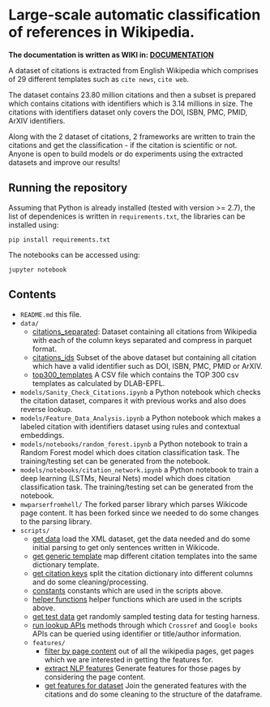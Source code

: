 # Large-scale automatic classification of references in Wikipedia.

**The documentation is written as WIKI in: [DOCUMENTATION](https://github.com/Harshdeep1996/cite-classifications-wiki/wiki)**

A dataset of citations is extracted from English Wikipedia which comprises of 29 different templates such as `cite news`, `cite web`. 

The dataset contains 23.80 million citations and then a subset is prepared which contains citations with identifiers which is 3.14 millions in size. The citations with identifiers dataset only covers the DOI, ISBN, PMC, PMID, ArXIV identifiers. 

Along with the 2 dataset of citations, 2 frameworks are written to train the citations and get the classification - if the citation is scientific or not. Anyone is open to build models or do experiments using the extracted datasets and improve our results!

## Running the repository

Assuming that Python is already installed (tested with version >= 2.7), the list of dependenices is written in `requirements.txt`, the libraries can be installed using:

```
pip install requirements.txt
```

The notebooks can be accessed using:

```
jupyter notebook
```

## Contents

* `README.md` this file.
* `data/`
    * [citations_separated](data/citation_separated.parquet): Dataset containing all citations from Wikipedia with each of the column keys separated and compress in parquet format.
    * [citations_ids](data/citations_ids.csv) Subset of the above dataset but containing all citation which have a valid identifier such as DOI, ISBN, PMC, PMID or ArXIV.
    * [top300_templates](data/top300_templates.csv) A CSV file which contains the TOP 300 csv templates as calculated by DLAB-EPFL.
* `models/Sanity_Check_Citations.ipynb` a Python notebook which checks the citation dataset, compares it with previous works and also does reverse lookup.
* `models/Feature_Data_Analysis.ipynb` a Python notebook which makes a labeled citation with identifiers dataset using rules and contextual embeddings.
* `models/notebooks/random_forest.ipynb` a Python notebook to train a Random Forest model which does citation classification task. The training/testing set can be generated from the notebook.
* `models/notebooks/citation_network.ipynb` a Python notebook to train a deep learning (LSTMs, Neural Nets) model which does citation classification task. The training/testing set can be generated from the notebook.
* `mwparserfromhell/` The forked parser library which parses Wikicode page content. It has been forked since we needed to do some changes to the parsing library.
* `scripts/`
   * [get data](scripts/get_data.py) load the XML dataset, get the data needed and do some initial parsing to get only sentences written in Wikicode.
   * [get generic template](scripts/get_generic_tmpl.py) map different citation templates into the same dictionary template.
   * [get citation keys](scripts/get_citation_keys.py) split the citation dictionary into different columns and do some cleaning/processing.
   * [constants](scripts/const.py) constants which are used in the scripts above.
   * [helper functions](scripts/helpers.py) helper functions which are used in the scripts above.
   * [get test data](scripts/get_test_data.py) get randomly sampled testing data for testing harness.
   * [run lookup APIs](scripts/run_apis.py) methods through which `Crossref` and `Google books` APIs can be queried using identifier or title/author information.
    * `features/`
      * [filter by page content](scripts/features/filter_contents.py) out of all the wikipedia pages, get pages which we are interested in getting the features for.
      * [extract NLP features](scripts/features/extract_nlp_features.py) Generate features for those pages by considering the page content.
      * [get features for dataset](scripts/features/get_dataset_features.py) Join the generated features with the citations and do some cleaning to the structure of the dataframe.
